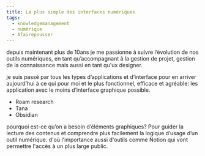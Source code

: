 ```yaml
---
title: La plus simple des interfaces numériques
tags:
  - knowledgemanagement
  - numérique
  - Afairepousser
---
```


depuis maintenant plus de 10ans je me passionne à suivre l’évolution de nos outils numériques, en tant qu’accompagnant à la gestion de projet, gestion de la connaissance mais aussi en tant qu'ux designer.

je suis passé par tous les types d’applications et d’interface pour en arriver aujourd’hui à ce qui pour moi et le plus fonctionnel, efficace et agréable: les application avec le moins d’interface graphique possible.
- Roam research
- Tana
- Obsidian

pourquoi est-ce qu’on a besoin d’éléments graphiques? Pour guider la lecture des contenus et comprendre plus facilement la logique d’usage d’un outil numérique.
d'où l'importance aussi d'outils comme Notion qui vont permettre l'accès à un plus large public.